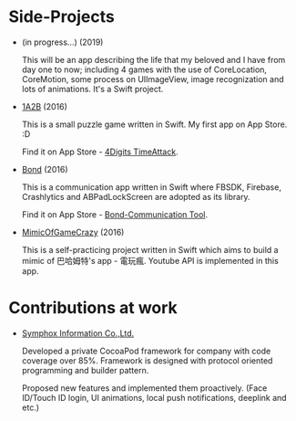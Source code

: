 # Side-Projects
- (in progress...) (2019)

  This will be an app describing the life that my beloved and I have from day one to now; including 4 games with the use of CoreLocation, CoreMotion, some process on UIImageView, image recognization and lots of animations. It's a Swift project.

- [1A2B](https://github.com/michaelrevlis/1A2B/blob/master/README.md) (2016)

  This is a small puzzle game written in Swift. My first app on App Store. :D
  
  Find it on App Store - [4Digits TimeAttack](https://itunes.apple.com/tw/app/4digits-timeattack/id1173428410?mt=8).

- [Bond](https://github.com/michaelrevlis/Bond/blob/master/README.md) (2016)

  This is a communication app written in Swift where FBSDK, Firebase, Crashlytics and ABPadLockScreen are adopted as its library. 
  
  Find it on App Store - [Bond-Communication Tool](https://itunes.apple.com/tw/app/bond-communication-tool/id1171012072?mt=8).

- [MimicOfGameCrazy](https://github.com/michaelrevlis/MimicOfGameCrazy/blob/master/README.md) (2016)

  This is a self-practicing project written in Swift which aims to build a mimic of 巴哈姆特's app - 電玩瘋. Youtube API is implemented in this app.


# Contributions at work
- [Symphox Information Co.,Ltd.](https://github.com/michaelrevlis/Symphox/blob/master/README.md)

  Developed a private CocoaPod framework for company with code coverage over 85%. Framework is designed with protocol oriented programming and builder pattern.
  
  Proposed new features and implemented them proactively. (Face ID/Touch ID login, UI animations, local push notifications, deeplink and etc.)
